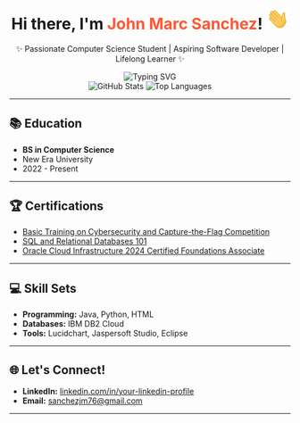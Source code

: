 <h1 align="center">Hi there, I'm <span style="color:#FF5733;">John Marc Sanchez</span>! <img src="https://raw.githubusercontent.com/ABSphreak/ABSphreak/master/gifs/Hi.gif" width="40px" alt="Waving hand"></h1>

<p align="center">
✨ Passionate Computer Science Student | Aspiring Software Developer | Lifelong Learner ✨
</p>

<div align="center">
  <img src="https://readme-typing-svg.herokuapp.com?font=Fira+Code&weight=600&size=22&duration=4000&pause=1000&color=FF5733&center=true&vCenter=true&width=435&lines=Welcome+to+my+GitHub!;Let's+build+something+amazing!;Never+stop+learning+%F0%9F%9A%80" alt="Typing SVG">
</div>


<div align="center">
    <img alt="GitHub Stats" src="https://github-readme-stats.vercel.app/api?username=jmSanchezzz&show_icons=true&theme=radical" width="48%"/>
    <img alt="Top Languages" src="https://github-readme-stats.vercel.app/api/top-langs/?username=jmSanchezzz&layout=compact&theme=radical" width="48%"/>
</div>

---

<h2>📚 Education</h2>
<ul>
    <li><strong>BS in Computer Science</strong></li>
    <li>New Era University</li>
    <li>2022 - Present</li>
</ul>

---

<h2>🏆 Certifications</h2>
<ul>
    <li><a href="https://drive.google.com/file/d/1esiw_gtfQjs6rJlP8O2v7FidecgN8Q3j/view?usp=sharing" target="_blank">Basic Training on Cybersecurity and Capture-the-Flag Competition</a></li>
    <li><a href="https://courses.cognitiveclass.ai/certificates/6d85742191544dfea0dd93ca0da178bf" target="_blank">SQL and Relational Databases 101</a></li>
    <li><a href="https://catalog-education.oracle.com/ords/certview/sharebadge?id=C33418A20500C8FAE9EDD29DEA8B12678B64D47B7E7DC0DAAD30FB99FB9FB9A5" target="_blank">Oracle Cloud Infrastructure 2024 Certified Foundations Associate</a></li>
</ul>

---

<h2>💻 Skill Sets</h2>
<ul>
    <li><strong>Programming:</strong> Java, Python, HTML</li>
    <li><strong>Databases:</strong> IBM DB2 Cloud</li>
    <li><strong>Tools:</strong> Lucidchart, Jaspersoft Studio, Eclipse</li>
</ul>

---

<h2>🌐 Let's Connect!</h2>
<ul>
    <li><strong>LinkedIn:</strong> <a href="https://www.linkedin.com/in/your-linkedin-profile" target="_blank">linkedin.com/in/your-linkedin-profile</a></li>
    <li><strong>Email:</strong> <a href="mailto:sanchezjm76@gmail.com">sanchezjm76@gmail.com</a></li>
</ul>

---


